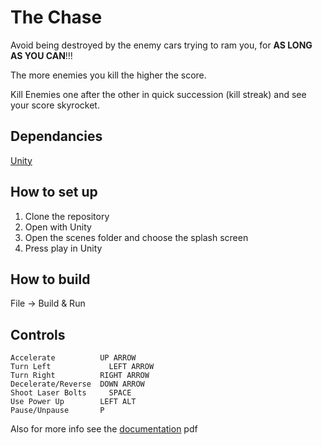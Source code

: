 # The Chase

Avoid being destroyed by the enemy cars trying to ram you, for **AS LONG AS YOU CAN**!!!

The more enemies you kill the higher the score.

Kill Enemies one after the other in quick succession (kill streak) and see your score skyrocket.

## Dependancies

[Unity](http://www.unity.com)

## How to set up

1. Clone the repository
2. Open with Unity
3. Open the scenes folder and choose the splash screen
4. Press play in Unity

## How to build

File -> Build & Run

## Controls
```
Accelerate          UP ARROW
Turn Left	          LEFT ARROW
Turn Right          RIGHT ARROW
Decelerate/Reverse	DOWN ARROW
Shoot Laser Bolts	  SPACE
Use Power Up        LEFT ALT
Pause/Unpause       P
```

Also for more info see the [documentation](the-chase/Documentation.pdf) pdf
